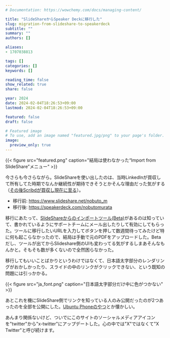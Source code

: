 ```yaml
---
# Documentation: https://wowchemy.com/docs/managing-content/

title: "SlideShareからSpeaker Deckに移行した"
slug: migration-from-slideshare-to-speakerdeck
subtitle: ""
summary: ""
authors: []

aliases:
- 1707038813

tags: []
categories: []
keywords: []

reading_time: false
show_related: true
share: false

year: 2024
date: 2024-02-04T18:26:53+09:00
lastmod: 2024-02-04T18:26:53+09:00

featured: false
draft: false

# Featured image
# To use, add an image named "featured.jpg/png" to your page's folder.
image:
  preview_only: true
---
```


{{< figure src="featured.png" caption="結局は使わなかった“Import from SlideShare”メニュー" >}}

今さらも今さらながら。SlideShareを使い出したのは、当時LinkedInが買収して所有してた時期でなんか継続性が期待できそうとかそんな理由だった気がする（[その後Scribdが買収し現在に至る](https://www.linkedin.com/help/linkedin/answer/a518820/scribd-slideshare)）。

- 移行前: https://www.slideshare.net/nobuto_m
- 移行後: https://speakerdeck.com/nobutomurata

移行にあたって、[SlideShareからのインポートツール(Beta)](https://help.speakerdeck.com/help/how-do-i-import-decks-from-slideshare)があるのは知っていて、書かれているようにサポートチームにメール出したりして有効にしてもらった。ツールに移行したいURLを入力してボタンを押して数週間待ってみたけど特に何も起こらなかったので、結局は手動で元のPDFをアップロードした。Betaだし、ツールが出てからSlideshare側のUIも変わってる気がするしまあそんなもんかと。そもそも数が多くないので全然困らなかった。

移行してもいいことばかりというわけではなくて、日本語太字部分のレンダリングがおかしかったり、スライドの中のリンクがクリックできない、という既知の問題には引っかかる。

{{< figure src="ja_font.png" caption="日本語太字部分だけ中に色がつかない" >}}

あとこれを機にSlideShare側でリンクを知っている人のみ公開だったのが2つあったのを全部を公開にした。[Ubuntu Phoneのやつ](https://speakerdeck.com/nobutomurata/ubuntu-phonetoconvergencezhen-rifan-rihui-2017-05-13)とか懐かしい。


あんまり関係ないけど、ついでにこのサイトのソーシャルメディアアイコンを"twitter"から"x-twitter"にアップデートした。心の中では"X"ではなくて"X Twitter"と呼び続けます。
